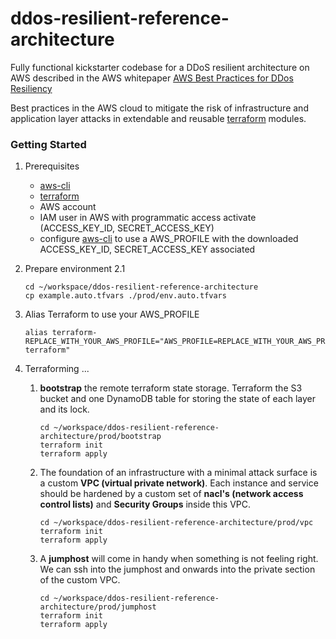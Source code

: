 # ddos-resilient-reference-architecture

Fully functional kickstarter codebase for a DDoS resilient architecture
on AWS described in the AWS whitepaper [AWS Best Practices for DDos Resiliency](https://d0.awsstatic.com/whitepapers/Security/DDoS_White_Paper.pdf)

Best practices in the AWS cloud to mitigate the risk of infrastructure and application layer
attacks in extendable and reusable [terraform](https://www.terraform.io/) modules.



### Getting Started


1. Prerequisites
    * [aws-cli](https://aws.amazon.com/cli/) 
    * [terraform](https://www.terraform.io/)
    * AWS account
    * IAM user in AWS with programmatic access activate (ACCESS_KEY_ID, SECRET_ACCESS_KEY)
    * configure [aws-cli](https://aws.amazon.com/cli/) to use a AWS_PROFILE with the downloaded ACCESS_KEY_ID, SECRET_ACCESS_KEY associated 
2. Prepare environment
    2.1
    ```shell script
    cd ~/workspace/ddos-resilient-reference-architecture
    cp example.auto.tfvars ./prod/env.auto.tfvars
    ```
3. Alias Terraform to use your AWS_PROFILE
    ```shell script
    alias terraform-REPLACE_WITH_YOUR_AWS_PROFILE="AWS_PROFILE=REPLACE_WITH_YOUR_AWS_PROFILE terraform"
    ``` 

4. Terraforming ...
    
    1. **bootstrap** the remote terraform state storage. 
    Terraform the S3 bucket and one DynamoDB table for storing the state of each layer and its lock. 
        ```shell script
        cd ~/workspace/ddos-resilient-reference-architecture/prod/bootstrap
        terraform init 
        terraform apply
        ```  
    2. The foundation of an infrastructure with a minimal attack surface is  
    a custom **VPC (virtual private network)**. Each instance and service should be hardened by
    a custom set of **nacl's (network access control lists)** and **Security Groups** inside this VPC.
        ```shell script
        cd ~/workspace/ddos-resilient-reference-architecture/prod/vpc
        terraform init
        terraform apply
        ```
    3. A **jumphost** will come in handy when something is not feeling right. We can ssh into the jumphost and onwards into the 
    private section of the custom VPC.  
        ```shell script
        cd ~/workspace/ddos-resilient-reference-architecture/prod/jumphost
        terraform init
        terraform apply
        ```